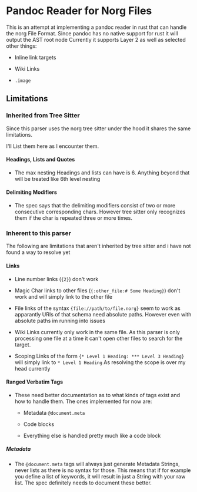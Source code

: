 <div>

# Pandoc Reader for Norg Files

This is an attempt at implementing a pandoc reader in rust that can
handle the norg File Format. Since  pandoc has no native support for
rust it will output the AST root node Currently it supports Layer 2 as
well as selected other things: 

  - Inline link targets 

  - Wiki Links 

  - `.image`

<div>

## Limitations

<div>

### Inherited from Tree Sitter

Since this parser uses the norg tree sitter under the hood it shares the
same limitations. 

I'll List them here as I encounter them.

<div>

#### Headings, Lists and Quotes

  - The max nesting Headings and lists can have is 6. Anything beyond
    that will be treated like 6th level nesting

</div>

<div>

#### Delimiting Modifiers

  - The spec says that the delimiting modifiers consist of two or more
    consecutive corresponding chars. However tree sitter only recognizes
    them if the char is repeated three or more times.

</div>

</div>

<div>

### Inherent to this parser

The following are limitations that aren't inherited by tree sitter and i
have not found a  way to resolve yet

<div>

#### Links

  - Line number links (`{2}`) don't work 

  - Magic Char links to other files (`{:other_file:# Some Heading}`)
    don't work and will simply link to the  other file 

  - File links of the syntax `{file://path/to/file.norg}` seem to work
    as apparantly URIs of that schema need absolute paths. However even
    with absolute paths im running into issues 

  - Wiki Links currently only work in the same file. As this parser is
    only processing one file at a  time it can't open other files to
    search for the target. 

  - Scoping Links of the form `{* Level 1 Heading: *** Level 3 Heading}`
    will simply link to  `* Level 1 Heading` As resolving the scope is
    over my head currently

</div>

<div>

#### Ranged Verbatim Tags

  - These need better documentation as to what kinds of tags exist and
    how to handle them. The ones  implemented for now are: 
    
      - Metadata `@document.meta` 
    
      - Code blocks 
    
      - Everything else is handled pretty much like a code block

<div>

##### Metadata

  - The `@document.meta` tags will always just generate Metadata
    Strings, never lists as there is no syntax for those. This means
    that if for example you define a list of keywords, it will result in
    just a  String with your raw list. The spec definitely needs to
    document these better.

</div>

</div>

</div>

</div>

</div>
